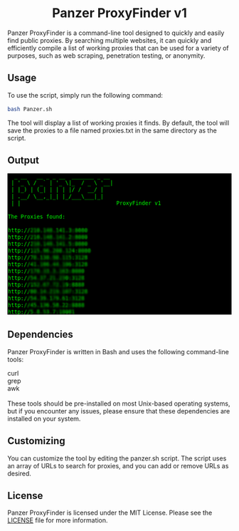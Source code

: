<div align="center">
  <h1>Panzer ProxyFinder v1</h1>
</div>



Panzer ProxyFinder is a command-line tool designed to quickly and easily find public proxies. By searching multiple websites, it can quickly and efficiently compile a list of working proxies that can be used for a variety of purposes, such as web scraping, penetration testing, or anonymity. 

## Usage <br>
To use the script, simply run the following command: <br>
``` bash
bash Panzer.sh
```
The tool will display a list of working proxies it finds. By default, the tool will save the proxies to a file named proxies.txt in the same directory as the script.


## Output

![Alt text](panzer.png "Panzer Preview") <br>

## Dependencies
Panzer ProxyFinder is written in Bash and uses the following command-line tools:<br>

curl <br>
grep<br>
awk
<br><br>
These tools should be pre-installed on most Unix-based operating systems, but if you encounter any issues, please ensure that these dependencies are installed on your system.
<br>


## Customizing <br>
You can customize the tool by editing the panzer.sh script. The script uses an array of URLs to search for proxies, and you can add or remove URLs as desired.

## License <br>
Panzer ProxyFinder is licensed under the MIT License. Please see the [LICENSE](https://github.com/blue0x1/panzer/blob/main/LICENSE) file for more information.
